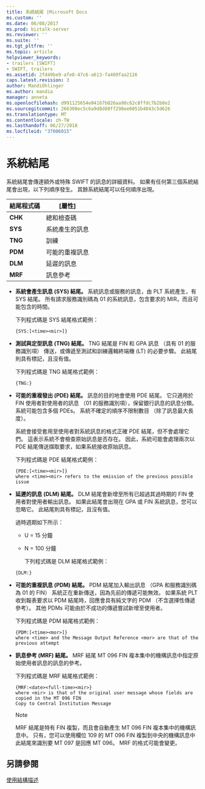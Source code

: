 ```yaml
---
title: 系統結尾 |Microsoft Docs
ms.custom: ''
ms.date: 06/08/2017
ms.prod: biztalk-server
ms.reviewer: ''
ms.suite: ''
ms.tgt_pltfrm: ''
ms.topic: article
helpviewer_keywords:
- trailers [SWIFT]
- SWIFT, trailers
ms.assetid: 2fd49be9-afe8-47c6-a613-fa469faa2126
caps.latest.revision: 3
author: MandiOhlinger
ms.author: mandia
manager: anneta
ms.openlocfilehash: d991125654e04167b026aa98c62c8ffdc7b2b8e2
ms.sourcegitcommit: 266308ec5c6a9d8d80ff298ee6051b4843c5d626
ms.translationtype: MT
ms.contentlocale: zh-TW
ms.lasthandoff: 06/27/2018
ms.locfileid: "37006015"
---
```

# <a name="system-trailers"></a>系統結尾
系統結尾會傳達額外或特殊 SWIFT 的訊息的詳細資料。 如果有任何第三個系統結尾會出現，以下列順序發生。 其餘系統結尾可以任何順序出現。  
  
|結尾程式碼|[屬性]|  
|------------------|----------|  
|**CHK**|總和檢查碼|  
|**SYS**|系統產生的訊息|  
|**TNG**|訓練|  
|**PDM**|可能的重複訊息|  
|**DLM**|延遲的訊息|  
|**MRF**|訊息參考|  
  
- **系統會產生訊息 (SYS) 結尾。** 系統訊息或服務的訊息，由 PLT 系統產生，有 SYS 結尾。 所有請求服務識別碼為 01 的系統訊息，包含要求的 MIR，而且可能包含的時間。  
  
   下列程式碼是 SYS 結尾格式範例：  
  
  ```  
  {SYS:[<time><mir>]}  
  ```  
  
- **測試與定型訊息 (TNG) 結尾。** TNG 結尾是 FIN 和 GPA 訊息 （具有 01 的服務識別項） 傳送，或傳遞至測試和訓練邏輯終端機 (LT) 的必要步驟。 此結尾則具有標記，且沒有值。  
  
   下列程式碼是 TNG 結尾格式範例：  
  
  ```  
  {TNG:}  
  ```  
  
- **可能的重複發出 (PDE) 結尾。** 訊息的目的地會使用 PDE 結尾。 它只適用於 FIN 使用者對使用者的訊息 （01 的服務識別項），保留銀行訊息的訊息分類。 系統可能包含多個 PDEs。 系統不確定的順序不限制數目 （除了訊息最大長度）。  
  
   系統會接受套用至使用者對系統訊息的格式正確 PDE 結尾，但不會處理它們。 這表示系統不會檢查原始訊息是否存在。 因此，系統可能會處理兩次以 PDE 結尾傳送擷取要求，如果系統接收原始訊息。  
  
   下列程式碼是 PDE 結尾格式範例：  
  
  ```  
  {PDE:[<time><mir>]}  
  where <time><mir> refers to the emission of the previous possible issue  
  ```  
  
- **延遲的訊息 (DLM) 結尾。** DLM 結尾會新增至所有已超過其過時期的 FIN 使用者對使用者輸出訊息。 如果此結尾會出現在 GPA 或 FIN 系統訊息，您可以忽略它。 此結尾則具有標記，且沒有值。  
  
   過時週期如下所示：  
  
  - U = 15 分鐘  
  
  - N = 100 分鐘  
  
    下列程式碼是 DLM 結尾格式範例：  
  
  ```  
  {DLM:}  
  ```  
  
- **可能的重複訊息 (PDM) 結尾。** PDM 結尾加入輸出訊息 （GPA 和服務識別碼為 01 的 FIN） 系統正在重新傳送，因為先前的傳遞可能無效。 如果系統 PLT 收到報表要求以 PDM 結尾時，回應會具有純文字的 PDM （不含選擇性傳遞參考）。 其他 PDMs 可能由於不成功的傳遞嘗試新增至使用者。  
  
   下列程式碼是 PDM 結尾格式範例：  
  
  ```  
  {PDM:[<time><mor>]}  
  where <time> and the Message Output Reference <mor> are that of the previous attempt  
  ```  
  
- **訊息參考 (MRF) 結尾。** MRF 結尾 MT 096 FIN 複本集中的機構訊息中指定原始使用者訊息的訊息的參考。  
  
   下列程式碼是 MRF 結尾格式範例：  
  
  ```  
  {MRF:<date><full-time><mir>}  
  where <mir> is that of the original user message whose fields are copied in the MT 096 FIN  
  Copy to Central Institution Message  
  ```  
  
  > [!NOTE]
  >  MRF 結尾是特有 FIN 複製，而且會自動產生 MT 096 FIN 複本集中的機構訊息中。 只有，您可以使用欄位 109 的 MT 096 FIN 複製到中央的機構訊息中此結尾來識別要 MT 097 是回應 MT 096。 MRF 的格式可能會變更。  
  
## <a name="see-also"></a>另請參閱  
 [使用結構描述](../../adapters-and-accelerators/accelerator-swift/working-with-schemas.md)